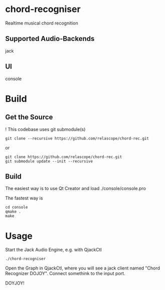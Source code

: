 # chord-recogniser

Realtime musical chord recognition

Supported Audio-Backends
------------------------
jack

UI
--
console


Build
=====
Get the Source
--------------
! This codebase uses git submodule(s)

    git clone --recursive https://github.com/relascope/chord-rec.git

or

    git clone https://github.com/relascope/chord-rec.git
    git submodule update --init --recursive


Build
-----

The easiest way is to use Qt Creator and load ./console/console.pro

The fastest way is 

    cd console
    qmake .
    make


Usage
=====
Start the Jack Audio Engine, e.g. with QjackCtl

    ./chord-recogniser

Open the Graph in QjackCtl, where you will see a jack client named "Chord Recognizer DOJOY". Connect somethink to the input port. 

DOYJOY!
